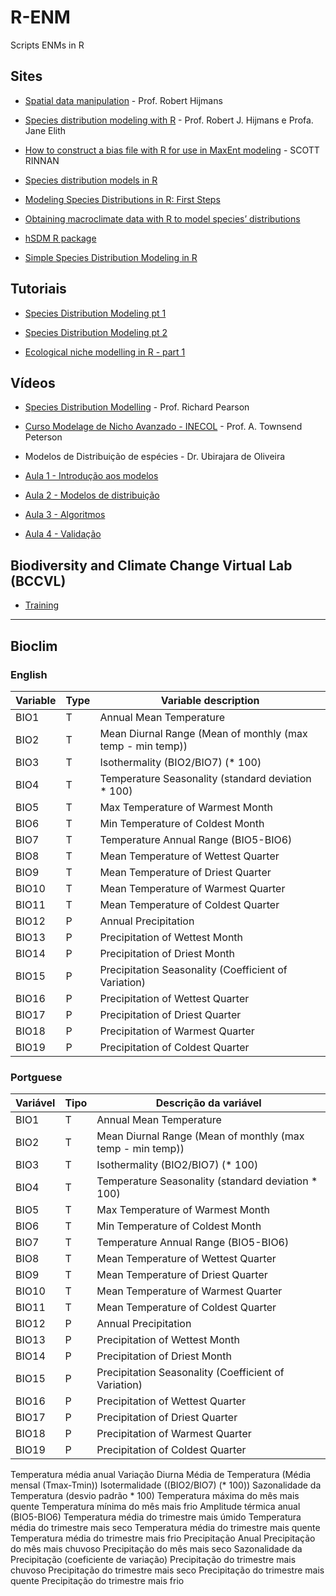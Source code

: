 # R-ENM
Scripts ENMs in R

## Sites
- [Spatial data manipulation](http://rspatial.org/index.html) - Prof. Robert Hijmans
  
- [Species distribution modeling with R](https://cran.r-project.org/web/packages/dismo/vignettes/sdm.pdf) - Prof. Robert J. Hijmans e Profa. Jane Elith

- [How to construct a bias file with R for use in MaxEnt modeling](https://scottrinnan.wordpress.com/2015/08/31/how-to-construct-a-bias-file-with-r-for-use-in-maxent-modeling/) - SCOTT RINNAN

- [Species distribution models in R](http://www.molecularecologist.com/2013/04/species-distribution-models-in-r/)

- [Modeling Species Distributions in R: First Steps](http://rfunctions.blogspot.com.br/2014/05/modeling-species-distributions-in-r.html)

- [Obtaining macroclimate data with R to model species’ distributions](https://ecologicaconciencia.wordpress.com/2013/11/29/obtaining-macroclimate-data-with-r-to-model-species-distributions/)

- [hSDM R package](http://hsdm.sourceforge.net)

- [Simple Species Distribution Modeling in R](http://kdahlin.weebly.com/open-science/simple-species-distribution-modeling-in-r)

## Tutoriais
- [Species Distribution Modeling pt 1](https://mltconsecol.github.io/TU_LandscapeAnalysis_Documents/Assignments_web/Assignment08_SpeciesDistributionModeling_Pt1.html)

- [Species Distribution Modeling pt 2](https://mltconsecol.github.io/TU_LandscapeAnalysis_Documents/Assignments_web/Assignment08_SpeciesDistributionModeling_Pt2.html)

- [Ecological niche modelling in R - part 1](http://lab.fengxiao.info/2016/11/23/ENM-in-R-workshop.html)

## Vídeos
- [Species Distribution Modelling](https://www.youtube.com/watch?v=obuMW5NAtJE&list=PLKYTvTbXFuChaoF-L-1e9RzCagdLPQcCU) - Prof. Richard Pearson

- [Curso Modelage de Nicho Avanzado - INECOL](https://docs.google.com/spreadsheets/d/1fTeX92qHf4v3EZ-VIYNBjAUB1Ma4bzNlrr4xBim75ZQ/edit#gid=0) - Prof. A. Townsend Peterson

- Modelos de Distribuição de espécies - Dr. Ubirajara de Oliveira

- [Aula 1 - Introdução aos modelos](https://www.youtube.com/watch?v=fJxV1foRNeQ)

- [Aula 2 - Modelos de distribuição](https://www.youtube.com/watch?v=q7h8PSbeCOs)

- [Aula 3 - Algoritmos](https://www.youtube.com/watch?v=Kz3ZvVAp__Y)

- [Aula 4 - Validação](https://www.youtube.com/watch?v=M2CA7QjY4wE)

## Biodiversity and Climate Change Virtual Lab (BCCVL)
- [Training](https://app.bccvl.org.au/training)

---

## Bioclim

### English

| Variable | Type | Variable description |
| ------------- | ------------- | ------------- |
| BIO1 | T | Annual Mean Temperature |
| BIO2 | T | Mean Diurnal Range (Mean of monthly (max temp - min temp)) |
| BIO3 | T | Isothermality (BIO2/BIO7) (* 100) |
| BIO4 | T | Temperature Seasonality (standard deviation * 100) |
| BIO5 | T | Max Temperature of Warmest Month |
| BIO6 | T | Min Temperature of Coldest Month |
| BIO7 | T | Temperature Annual Range (BIO5-BIO6) |
| BIO8 | T | Mean Temperature of Wettest Quarter |
| BIO9 | T | Mean Temperature of Driest Quarter |
| BIO10 | T | Mean Temperature of Warmest Quarter |
| BIO11 | T | Mean Temperature of Coldest Quarter |
| BIO12 | P | Annual Precipitation |
| BIO13 | P | Precipitation of Wettest Month |
| BIO14 | P | Precipitation of Driest Month |
| BIO15 | P | Precipitation Seasonality (Coefficient of Variation) |
| BIO16 | P | Precipitation of Wettest Quarter |
| BIO17 | P | Precipitation of Driest Quarter |
| BIO18 | P | Precipitation of Warmest Quarter |
| BIO19 | P | Precipitation of Coldest Quarter |

### Portguese

| Variável | Tipo | Descrição da variável |
| ------------- | ------------- | ------------- |
| BIO1 | T | Annual Mean Temperature |
| BIO2 | T | Mean Diurnal Range (Mean of monthly (max temp - min temp)) |
| BIO3 | T | Isothermality (BIO2/BIO7) (* 100) |
| BIO4 | T | Temperature Seasonality (standard deviation * 100) |
| BIO5 | T | Max Temperature of Warmest Month |
| BIO6 | T | Min Temperature of Coldest Month |
| BIO7 | T | Temperature Annual Range (BIO5-BIO6) |
| BIO8 | T | Mean Temperature of Wettest Quarter |
| BIO9 | T | Mean Temperature of Driest Quarter |
| BIO10 | T | Mean Temperature of Warmest Quarter |
| BIO11 | T | Mean Temperature of Coldest Quarter |
| BIO12 | P | Annual Precipitation |
| BIO13 | P | Precipitation of Wettest Month |
| BIO14 | P | Precipitation of Driest Month |
| BIO15 | P | Precipitation Seasonality (Coefficient of Variation) |
| BIO16 | P | Precipitation of Wettest Quarter |
| BIO17 | P | Precipitation of Driest Quarter |
| BIO18 | P | Precipitation of Warmest Quarter |
| BIO19 | P | Precipitation of Coldest Quarter |
Temperatura média anual
Variação Diurna Média de Temperatura (Média mensal (Tmax-Tmin))
Isotermalidade ((BIO2/BIO7) (* 100))
Sazonalidade da Temperatura (desvio padrão * 100)
Temperatura máxima do mês mais quente
Temperatura mínima do mês mais frio
Amplitude térmica anual (BIO5-BIO6)
Temperatura média do trimestre mais úmido
Temperatura média do trimestre mais seco
Temperatura média do trimestre mais quente
Temperatura média do trimestre mais frio
Precipitação Anual
Precipitação do mês mais chuvoso
Precipitação do mês mais seco
Sazonalidade da Precipitação (coeficiente de variação)
Precipitação do trimestre mais chuvoso
Precipitação do trimestre mais seco
Precipitação do trimestre mais quente
Precipitação do trimestre mais frio
